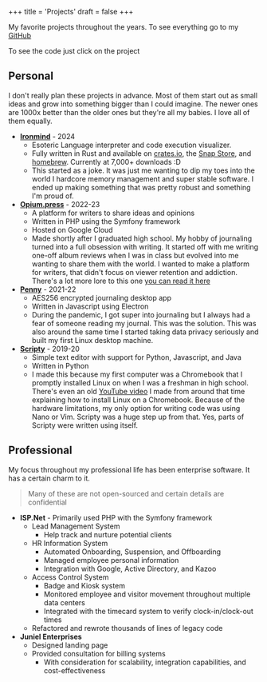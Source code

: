 +++
title = 'Projects'
draft = false
+++

My favorite projects throughout the years. To see everything go to my [GitHub](https://github.com/jadens-arc)

To see the code just click on the project

## Personal

I don't really plan these projects in advance. Most of them start out as small ideas and grow into something bigger than I could imagine. The newer ones are 1000x better than the older ones but they're all my babies. I love all of them equally.

- **[Ironmind](https://github.com/jadens-arc/Ironmind)** - 2024
    - Esoteric Language interpreter and code execution visualizer.
    - Fully written in Rust and available on [crates.io](https://crates.io/crates/ironmind), the [Snap Store](https://snapcraft.io/ironmind), and [homebrew](https://github.com/Jadens-arc/Ironmind?tab=readme-ov-file#homebrew). Currently at 7,000+ downloads :D
    - This started as a joke. It was just me wanting to dip my toes into the world I hardcore memory management and super stable software. I ended up making something that was pretty robust and something I'm proud of.
- **[Opium.press](https://github.com/jadens-arc/opium.press)** - 2022-23
    - A platform for writers to share ideas and opinions
    - Written in PHP using the Symfony framework
    - Hosted on Google Cloud
    - Made shortly after I graduated high school. My hobby of journaling turned into a full obsession with writing. It started off with me writing one-off album reviews when I was in class but evolved into me wanting to share them with the world. I wanted to make a platform for writers, that didn't focus on viewer retention and addiction. There's a lot more lore to this one [you can read it here](/posts/what-is-opium-press/)
- **[Penny](https://github.com/jadens-arc/Penny)** - 2021-22
    - AES256 encrypted journaling desktop app
    - Written in Javascript using Electron
    - During the pandemic, I got super into journaling but I always had a fear of someone reading my journal. This was the solution. This was also around the same time I started taking data privacy seriously and built my first Linux desktop machine.
- **[Scripty](https://github.com/jadens-arc/Scripty)** - 2019-20
    - Simple text editor with support for Python, Javascript, and Java
    - Written in Python
    - I made this because my first computer was a Chromebook that I promptly installed Linux on when I was a freshman in high school. There's even an old [YouTube video](https://youtu.be/87He3poTdNM?si=3rm7X3KnaCigl2k9) I made from around that time explaining how to install Linux on a Chromebook. Because of the hardware limitations, my only option for writing code was using Nano or Vim. Scripty was a huge step up from that. Yes, parts of Scripty were written using itself.

## Professional

My focus throughout my professional life has been enterprise software. It has a certain charm to it.

> Many of these are not open-sourced and certain details are confidential

- **ISP.Net** - Primarily used PHP with the Symfony framework
    - Lead Management System
        - Help track and nurture potential clients
    - HR Information System
        - Automated Onboarding, Suspension, and Offboarding
        - Managed employee personal information
        - Integration with Google, Active Directory, and Kazoo
    - Access Control System
        - Badge and Kiosk system
        - Monitored employee and visitor movement throughout multiple data centers
        - Integrated with the timecard system to verify clock-in/clock-out times
    - Refactored and rewrote thousands of lines of legacy code
- **Juniel Enterprises**
    - Designed landing page 
    - Provided consultation for billing systems
        - With consideration for scalability, integration capabilities, and cost-effectiveness
